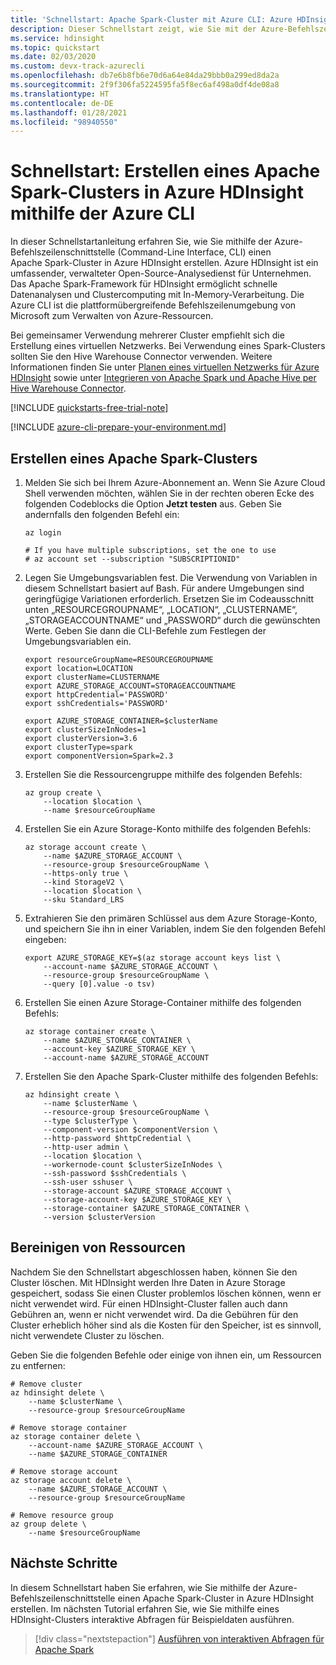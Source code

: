 ```yaml
---
title: 'Schnellstart: Apache Spark-Cluster mit Azure CLI: Azure HDInsight'
description: Dieser Schnellstart zeigt, wie Sie mit der Azure-Befehlszeilenschnittstelle einen Apache Spark-Cluster in Azure HDInsight erstellen.
ms.service: hdinsight
ms.topic: quickstart
ms.date: 02/03/2020
ms.custom: devx-track-azurecli
ms.openlocfilehash: db7e6b8fb6e70d6a64e84da29bbb0a299ed8da2a
ms.sourcegitcommit: 2f9f306fa5224595fa5f8ec6af498a0df4de08a8
ms.translationtype: HT
ms.contentlocale: de-DE
ms.lasthandoff: 01/28/2021
ms.locfileid: "98940550"
---
```

# <a name="quickstart-create-apache-spark-cluster-in-azure-hdinsight-using-azure-cli"></a>Schnellstart: Erstellen eines Apache Spark-Clusters in Azure HDInsight mithilfe der Azure CLI

In dieser Schnellstartanleitung erfahren Sie, wie Sie mithilfe der Azure-Befehlszeilenschnittstelle (Command-Line Interface, CLI) einen Apache Spark-Cluster in Azure HDInsight erstellen. Azure HDInsight ist ein umfassender, verwalteter Open-Source-Analysedienst für Unternehmen. Das Apache Spark-Framework für HDInsight ermöglicht schnelle Datenanalysen und Clustercomputing mit In-Memory-Verarbeitung. Die Azure CLI ist die plattformübergreifende Befehlszeilenumgebung von Microsoft zum Verwalten von Azure-Ressourcen.

Bei gemeinsamer Verwendung mehrerer Cluster empfiehlt sich die Erstellung eines virtuellen Netzwerks. Bei Verwendung eines Spark-Clusters sollten Sie den Hive Warehouse Connector verwenden. Weitere Informationen finden Sie unter [Planen eines virtuellen Netzwerks für Azure HDInsight](../hdinsight-plan-virtual-network-deployment.md) sowie unter [Integrieren von Apache Spark und Apache Hive per Hive Warehouse Connector](../interactive-query/apache-hive-warehouse-connector.md).

[!INCLUDE [quickstarts-free-trial-note](../../../includes/quickstarts-free-trial-note.md)]

[!INCLUDE [azure-cli-prepare-your-environment.md](../../../includes/azure-cli-prepare-your-environment.md)]

## <a name="create-an-apache-spark-cluster"></a>Erstellen eines Apache Spark-Clusters

1. Melden Sie sich bei Ihrem Azure-Abonnement an. Wenn Sie Azure Cloud Shell verwenden möchten, wählen Sie in der rechten oberen Ecke des folgenden Codeblocks die Option **Jetzt testen** aus. Geben Sie andernfalls den folgenden Befehl ein:

    ```azurecli-interactive
    az login

    # If you have multiple subscriptions, set the one to use
    # az account set --subscription "SUBSCRIPTIONID"
    ```

2. Legen Sie Umgebungsvariablen fest. Die Verwendung von Variablen in diesem Schnellstart basiert auf Bash. Für andere Umgebungen sind geringfügige Variationen erforderlich. Ersetzen Sie im Codeausschnitt unten „RESOURCEGROUPNAME“, „LOCATION“, „CLUSTERNAME“, „STORAGEACCOUNTNAME“ und „PASSWORD“ durch die gewünschten Werte. Geben Sie dann die CLI-Befehle zum Festlegen der Umgebungsvariablen ein.

    ```azurecli-interactive
    export resourceGroupName=RESOURCEGROUPNAME
    export location=LOCATION
    export clusterName=CLUSTERNAME
    export AZURE_STORAGE_ACCOUNT=STORAGEACCOUNTNAME
    export httpCredential='PASSWORD'
    export sshCredentials='PASSWORD'
    
    export AZURE_STORAGE_CONTAINER=$clusterName
    export clusterSizeInNodes=1
    export clusterVersion=3.6
    export clusterType=spark
    export componentVersion=Spark=2.3
    ```

3. Erstellen Sie die Ressourcengruppe mithilfe des folgenden Befehls:

    ```azurecli-interactive
    az group create \
        --location $location \
        --name $resourceGroupName
    ```

4. Erstellen Sie ein Azure Storage-Konto mithilfe des folgenden Befehls:

    ```azurecli-interactive
    az storage account create \
        --name $AZURE_STORAGE_ACCOUNT \
        --resource-group $resourceGroupName \
        --https-only true \
        --kind StorageV2 \
        --location $location \
        --sku Standard_LRS
    ```

5. Extrahieren Sie den primären Schlüssel aus dem Azure Storage-Konto, und speichern Sie ihn in einer Variablen, indem Sie den folgenden Befehl eingeben:

    ```azurecli-interactive
    export AZURE_STORAGE_KEY=$(az storage account keys list \
        --account-name $AZURE_STORAGE_ACCOUNT \
        --resource-group $resourceGroupName \
        --query [0].value -o tsv)
    ```

6. Erstellen Sie einen Azure Storage-Container mithilfe des folgenden Befehls:

    ```azurecli-interactive
    az storage container create \
        --name $AZURE_STORAGE_CONTAINER \
        --account-key $AZURE_STORAGE_KEY \
        --account-name $AZURE_STORAGE_ACCOUNT
    ```

7. Erstellen Sie den Apache Spark-Cluster mithilfe des folgenden Befehls:

    ```azurecli-interactive
    az hdinsight create \
        --name $clusterName \
        --resource-group $resourceGroupName \
        --type $clusterType \
        --component-version $componentVersion \
        --http-password $httpCredential \
        --http-user admin \
        --location $location \
        --workernode-count $clusterSizeInNodes \
        --ssh-password $sshCredentials \
        --ssh-user sshuser \
        --storage-account $AZURE_STORAGE_ACCOUNT \
        --storage-account-key $AZURE_STORAGE_KEY \
        --storage-container $AZURE_STORAGE_CONTAINER \
        --version $clusterVersion
    ```

## <a name="clean-up-resources"></a>Bereinigen von Ressourcen

Nachdem Sie den Schnellstart abgeschlossen haben, können Sie den Cluster löschen. Mit HDInsight werden Ihre Daten in Azure Storage gespeichert, sodass Sie einen Cluster problemlos löschen können, wenn er nicht verwendet wird. Für einen HDInsight-Cluster fallen auch dann Gebühren an, wenn er nicht verwendet wird. Da die Gebühren für den Cluster erheblich höher sind als die Kosten für den Speicher, ist es sinnvoll, nicht verwendete Cluster zu löschen.

Geben Sie die folgenden Befehle oder einige von ihnen ein, um Ressourcen zu entfernen:

```azurecli-interactive
# Remove cluster
az hdinsight delete \
    --name $clusterName \
    --resource-group $resourceGroupName

# Remove storage container
az storage container delete \
    --account-name $AZURE_STORAGE_ACCOUNT \
    --name $AZURE_STORAGE_CONTAINER

# Remove storage account
az storage account delete \
    --name $AZURE_STORAGE_ACCOUNT \
    --resource-group $resourceGroupName

# Remove resource group
az group delete \
    --name $resourceGroupName
```

## <a name="next-steps"></a>Nächste Schritte

In diesem Schnellstart haben Sie erfahren, wie Sie mithilfe der Azure-Befehlszeilenschnittstelle einen Apache Spark-Cluster in Azure HDInsight erstellen.  Im nächsten Tutorial erfahren Sie, wie Sie mithilfe eines HDInsight-Clusters interaktive Abfragen für Beispieldaten ausführen.

> [!div class="nextstepaction"]
> [Ausführen von interaktiven Abfragen für Apache Spark](./apache-spark-load-data-run-query.md)
